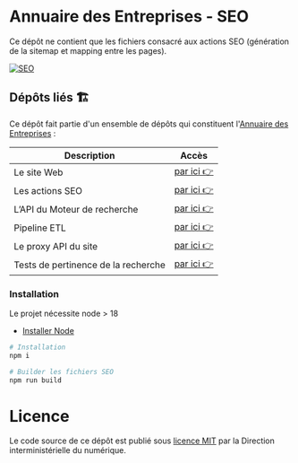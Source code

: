 # Annuaire des Entreprises - SEO

Ce dépôt ne contient que les fichiers consacré aux actions SEO (génération de la sitemap et mapping entre les pages). 

[![SEO](https://github.com/etalab/annuaire-entreprises-seo/actions/workflows/seo.yml/badge.svg)](https://github.com/etalab/annuaire-entreprises-seo/actions/workflows/seo.yml)

## Dépôts liés 🏗

Ce dépôt fait partie d'un ensemble de dépôts qui constituent l'[Annuaire des Entreprises](https://annuaire-entreprises.data.gouv.fr) :

| Description                         | Accès                                                                       |
| ----------------------------------- | --------------------------------------------------------------------------- |
| Le site Web                         | [par ici 👉](https://github.com/etalab/annuaire-entreprises-site)           |
| Les actions SEO                     | [par ici 👉](https://github.com/etalab/annuaire-entreprises-seo)            |
| L’API du Moteur de recherche        | [par ici 👉](https://github.com/etalab/annuaire-entreprises-search-api)     |
| Pipeline ETL                        | [par ici 👉](https://github.com/etalab/annuaire-entreprises-search-infra)   |
| Le proxy API du site                | [par ici 👉](https://github.com/etalab/annuaire-entreprises-api-proxy)      |
| Tests de pertinence de la recherche | [par ici 👉](https://github.com/etalab/annuaire-entreprises-search-testing) |

### Installation

Le projet nécessite node > 18

- [Installer Node](https://nodejs.org/en/download/package-manager)

```bash
# Installation
npm i

# Builder les fichiers SEO
npm run build
```
# Licence

Le code source de ce dépôt est publié sous [licence MIT](LICENSE) par
la Direction interministérielle du numérique.
